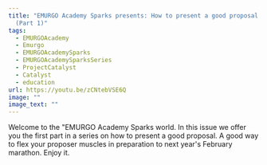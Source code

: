```yaml
---
title: "EMURGO Academy Sparks presents: How to present a good proposal - 10 tips
  (Part 1)"
tags:
  - EMURGOAcademy
  - Emurgo
  - EMURGOAcademySparks
  - EMURGOAcademySparksSeries
  - ProjectCatalyst
  - Catalyst
  - education
url: https://youtu.be/zCNtebVSE6Q
image: ""
image_text: ""
---
```

Welcome to the "EMURGO Academy Sparks world. In this issue we offer you the first part in a series on how to present a good proposal. A good way to flex your proposer muscles in preparation to next year's February marathon. Enjoy it.
